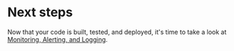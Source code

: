 # Next steps

Now that your code is built, tested, and deployed, it's time to take a look at [Monitoring, Alerting, and Logging](../05-monitoring-alerting-logging/01-intro.md).
